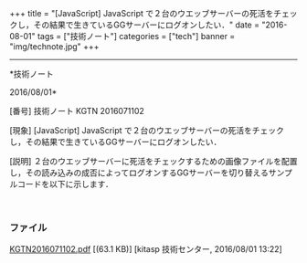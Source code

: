 ﻿+++
title = "[JavaScript] JavaScript で２台のウエッブサーバーの死活をチェックし，その結果で生きているGGサーバーにログオンしたい．"
date = "2016-08-01"
tags = ["技術ノート"]
categories = ["tech"]
banner = "img/technote.jpg"
+++

-----------------------------------------------------------------------------------------------------------------------------

*技術ノート

2016/08/01*


[番号]
技術ノート KGTN 2016071102

[現象]
[JavaScript] JavaScript
で２台のウエッブサーバーの死活をチェックし，その結果で生きているGGサーバーにログオンしたい．

[説明]
２台のウエッブサーバーに死活をチェックするための画像ファイルを配置し，その読み込みの成否によってログオンするGGサーバーを切り替えるサンプルコードを以下に示します．

<!DOCTYPE html>

<html>
<head>
<meta content="text/html;shift_jis" http-equiv="Content-Type">
<title>Logon</title>
<script language=javascript>
var statusServer1 = false;
var statusServer2 = false;

　　 function updateServer(n,s) {
var target = '';
var params = location.search;

　　 params = params.substring(1);
if(params.length == 0) {
params = 'dummy=dummy';
}

　　 // 死活情報を更新
switch(n) {
　　 case 1:
statusServer1 = s;
break;

　　 case 2:
statusServer2 = s;
break;
}
　　 // 死活情報が揃ったか？
if((statusServer1 != false)&&(statusServer2 != false)) {
// メインサーバーへ接続可能？
if(statusServer1 == 'OK') {
target =
'http://192.168.102.89/goglobal/logon.html?host=192.168.102.89&' +
params;
// alert(target)
location.href = target;
}
// サブサーバーへ接続可能？
else if(statusServer2 == 'OK') {
target =
'http://192.168.102.98/goglobal/logon.html?host=192.168.102.98&' +
params;
// alert(target)
location.href = target;
}
else {
alert("アクセス可能なサーバーがありません。")
}
//--
}
}
</script>
</head>
<body>
<img src = "http://192.168.102.89/test.png"
width = "0"
height = "0"
onload = "updateServer(1,'OK')"
onerror = "updateServer(1,'NG')">
<img src = "http://192.168.102.98/test.png"
width = "0"
height = "0"
onload = "updateServer(2,'OK')"
onerror = "updateServer(2,'NG')">
</body>
</html>


### ファイル

 
 


[KGTN2016071102.pdf](http://techreport.kitasp.net/attachments/download/2813/KGTN2016071102.pdf)
 [(63.1 KB)] [kitasp 技術センター, 2016/08/01
13:22]


 


 

